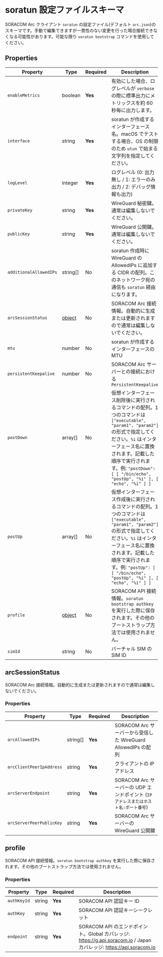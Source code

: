 # soratun 設定ファイルスキーマ

SORACOM Arc クライアント `soratun` の設定ファイル(デフォルト `arc.json`)のスキーマです。手動で編集できますが一貫性のない変更を行った場合接続できなくなる可能性があります。可能な限り `soratun bootstrap` コマンドを使用してください。

## Properties

| Property               | Type                        | Required | Description                                                                                                                                                                                                                                                                        |
|------------------------|-----------------------------|----------|------------------------------------------------------------------------------------------------------------------------------------------------------------------------------------------------------------------------------------------------------------------------------------|
| `enableMetrics`        | boolean                     | **Yes**  | 有効にした場合、ログレベルが `verbose` の際に標準出力にメトリックスを約 60 秒毎に出力します。                                                                                                                                                                                      |
| `interface`            | string                      | **Yes**  | soratun が作成するインターフェース名。macOS でテストする場合、OS の制限のため `utun` で始まる文字列を指定してください。                                                                                                                                                            |
| `logLevel`             | integer                     | **Yes**  | ログレベル (0: 出力無し / 1: エラーのみ出力 / 2: デバッグ情報も出力)                                                                                                                                                                                                               |
| `privateKey`           | string                      | **Yes**  | WireGuard 秘密鍵。通常は編集しないでください。                                                                                                                                                                                                                                     |
| `publicKey`            | string                      | **Yes**  | WireGuard 公開鍵。通常は編集しないでください。                                                                                                                                                                                                                                     |
| `additionalAllowedIPs` | string[]                    | No       | soratun 作成時に WireGuard の AllowedIPs に追加する CIDR の配列。このネットワーク宛の通信も `soratun` 経由になります。                                                                                                                                                             |
| `arcSessionStatus`     | [object](#arcsessionstatus) | No       | SORACOM Arc 接続情報。自動的に生成または更新されますので通常は編集しないでください。                                                                                                                                                                                               |
| `mtu`                  | number                      | No       | soratun が作成するインターフェースの MTU                                                                                                                                                                                                                                           |
| `persistentKeepalive`  | number                      | No       | SORACOM Arc サーバーとの接続における `PersistentKeepalive`                                                                                                                                                                                                                         |
| `postDown`             | array[]                     | No       | 仮想インターフェース削除後に実行されるコマンドの配列。1 つのコマンドは `["executable", "param1", "param2"]` の形式で指定してください。`%i` はインターフェース名に置換されます。記載した順序で実行されます。例: `"postDown": [ [ "/bin/echo", "postUp", "%i" ], [ "echo", "%i" ] ]` |
| `postUp`               | array[]                     | No       | 仮想インターフェース作成後に実行されるコマンドの配列。1 つのコマンドは `["executable", "param1", "param2"]` の形式で指定してください。`%i` はインターフェース名に置換されます。記載した順序で実行されます。例: `"postUp": [ [ "/bin/echo", "postUp", "%i" ], [ "echo", "%i" ] ]`   |
| `profile`              | [object](#profile)          | No       | SORACOM API 接続情報。`soratun bootstrap authkey` を実行した際に保存されます。その他のブートストラップ方法では使用されません。                                                                                                                                                     |
| `simId`                | string                      | No       | バーチャル SIM の SIM ID                                                                                                                                                                                                                                                           |

## arcSessionStatus

SORACOM Arc 接続情報。自動的に生成または更新されますので通常は編集しないでください。

### Properties

| Property                 | Type     | Required | Description                                                                        |
|--------------------------|----------|----------|------------------------------------------------------------------------------------|
| `arcAllowedIPs`          | string[] | **Yes**  | SORACOM Arc サーバーから受信した WireGuard AllowedIPs の配列                       |
| `arcClientPeerIpAddress` | string   | **Yes**  | クライアントの IP アドレス                                                         |
| `arcServerEndpoint`      | string   | **Yes**  | SORACOM Arc サーバーの UDP エンドポイント (`IP アドレスまたはホスト名:ポート番号`) |
| `arcServerPeerPublicKey` | string   | **Yes**  | SORACOM Arc サーバーの WireGuard 公開鍵                                            |

## profile

SORACOM API 接続情報。`soratun bootstrap authkey` を実行した際に保存されます。その他のブートストラップ方法では使用されません。

### Properties

| Property    | Type   | Required | Description                                                                                                          |
|-------------|--------|----------|----------------------------------------------------------------------------------------------------------------------|
| `authKeyId` | string | **Yes**  | SORACOM API 認証キー ID                                                                                              |
| `authKey`   | string | **Yes**  | SORACOM API 認証キーシークレット                                                                                     |
| `endpoint`  | string | **Yes**  | SORACOM API のエンドポイント。Global カバレッジ: https://g.api.soracom.io / Japan カバレッジ: https://api.soracom.io |

